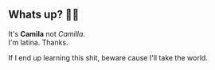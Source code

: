 ## Whats up? 👋😁
It's **Camila** not _Camilla_.\
I'm latina. Thanks.

If I end up learning this shit, beware cause I'll take the world. 
